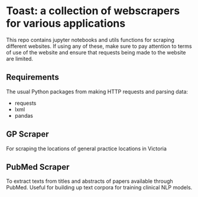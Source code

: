 # Toast: a collection of webscrapers for various applications

This repo contains jupyter notebooks and utils functions for scraping different websites. If using any of these, make sure to pay attention to terms of use of the website and ensure that requests being made to the website are limited.

## Requirements

The usual Python packages from making HTTP requests and parsing data:

- requests
- lxml
- pandas

## GP Scraper
For scraping the locations of general practice locations in Victoria

## PubMed Scraper
To extract texts from titles and abstracts of papers available through PubMed. Useful for building up text corpora for training clinical NLP models.